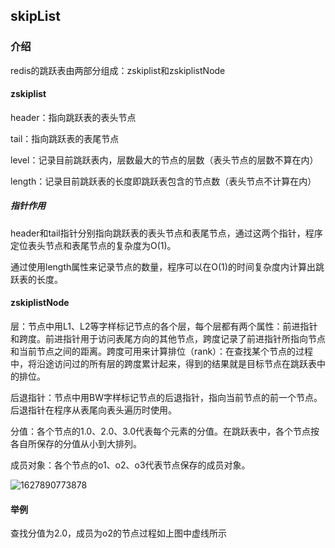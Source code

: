 ## skipList

### 介绍

redis的跳跃表由两部分组成：zskiplist和zskiplistNode

#### zskiplist

header：指向跳跃表的表头节点

tail：指向跳跃表的表尾节点

level：记录目前跳跃表内，层数最大的节点的层数（表头节点的层数不算在内）

length：记录目前跳跃表的长度即跳跃表包含的节点数（表头节点不计算在内）

##### 指针作用

header和tail指针分别指向跳跃表的表头节点和表尾节点，通过这两个指针，程序定位表头节点和表尾节点的复杂度为O(1)。

通过使用length属性来记录节点的数量，程序可以在O(1)的时间复杂度内计算出跳跃表的长度。

#### zskiplistNode

层：节点中用L1、L2等字样标记节点的各个层，每个层都有两个属性：前进指针和跨度。前进指针用于访问表尾方向的其他节点，跨度记录了前进指针所指向节点和当前节点之间的距离。跨度可用来计算排位（rank）：在查找某个节点的过程中，将沿途访问过的所有层的跨度累计起来，得到的结果就是目标节点在跳跃表中的排位。

后退指针：节点中用BW字样标记节点的后退指针，指向当前节点的前一个节点。后退指针在程序从表尾向表头遍历时使用。

分值：各个节点的1.0、2.0、3.0代表每个元素的分值。在跳跃表中，各个节点按各自所保存的分值从小到大排列。

成员对象：各个节点的o1、o2、o3代表节点保存的成员对象。



![1627890773878](C:/Users/zxw/AppData/Roaming/Typora/typora-user-images/1627890773878.png)

#### 举例

查找分值为2.0，成员为o2的节点过程如上图中虚线所示

